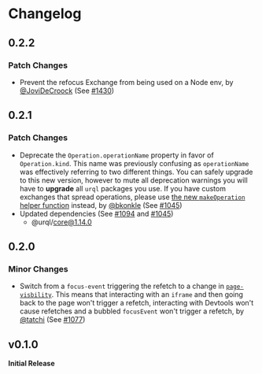 # Changelog

## 0.2.2

### Patch Changes

- Prevent the refocus Exchange from being used on a Node env, by [@JoviDeCroock](https://github.com/JoviDeCroock) (See [#1430](https://github.com/FormidableLabs/urql/pull/1430))

## 0.2.1

### Patch Changes

- Deprecate the `Operation.operationName` property in favor of `Operation.kind`. This name was
  previously confusing as `operationName` was effectively referring to two different things. You can
  safely upgrade to this new version, however to mute all deprecation warnings you will have to
  **upgrade** all `urql` packages you use. If you have custom exchanges that spread operations, please
  use [the new `makeOperation` helper
  function](https://formidable.com/open-source/urql/docs/api/core/#makeoperation) instead, by [@bkonkle](https://github.com/bkonkle) (See [#1045](https://github.com/FormidableLabs/urql/pull/1045))
- Updated dependencies (See [#1094](https://github.com/FormidableLabs/urql/pull/1094) and [#1045](https://github.com/FormidableLabs/urql/pull/1045))
  - @urql/core@1.14.0

## 0.2.0

### Minor Changes

- Switch from a `focus-event` triggering the refetch to a change in [`page-visbility`](https://developer.mozilla.org/en-US/docs/Web/API/Page_Visibility_API). This means that interacting with an `iframe` and then going back to the page won't trigger a refetch, interacting with Devtools won't cause refetches and a bubbled `focusEvent` won't trigger a refetch, by [@tatchi](https://github.com/tatchi) (See [#1077](https://github.com/FormidableLabs/urql/pull/1077))

## v0.1.0

**Initial Release**
